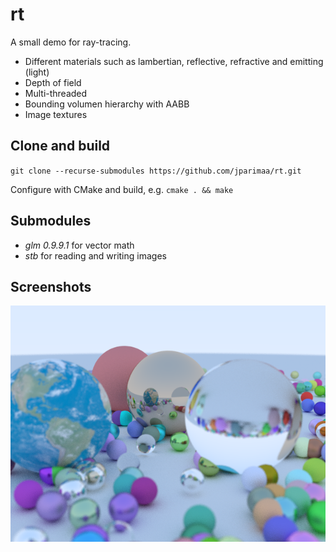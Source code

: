 # rt

A small demo for ray-tracing.

- Different materials such as lambertian, reflective, refractive and emitting (light)
- Depth of field
- Multi-threaded
- Bounding volumen hierarchy with AABB
- Image textures

## Clone and build

`git clone --recurse-submodules https://github.com/jparimaa/rt.git`

Configure with CMake and build, e.g. `cmake . && make`

## Submodules

- _glm 0.9.9.1_ for vector math
- _stb_ for reading and writing images

## Screenshots

![output](output/output.png?raw=true "output")
